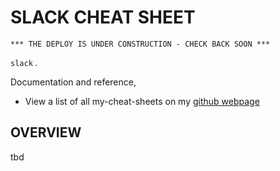 # SLACK CHEAT SHEET

```text
*** THE DEPLOY IS UNDER CONSTRUCTION - CHECK BACK SOON ***
```

`slack` _._

Documentation and reference,

* View a list of all my-cheat-sheets on my
  [github webpage](https://jeffdecola.github.io/my-cheat-sheets/)

## OVERVIEW

tbd
